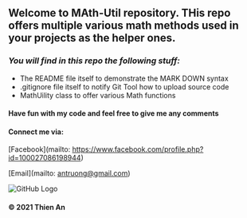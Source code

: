## Welcome to MAth-Util repository. THis repo offers multiple various math methods used in your projects as the helper ones.

### _You will find in this repo the following stuff:_
* The README file itself to demonstrate the MARK DOWN syntax
* .gitignore file itself to notify Git Tool how to upload source code 
* MathUility class to offer various Math functions 

#### Have fun with my code and feel free to give me any comments 

#### Connect me via:
[Facebook](mailto: https://www.facebook.com/profile.php?id=100027086198944)

[Email](mailto: antruong@gmail.com)

![GitHub Logo](/images/logo.png)

#### © 2021 Thien An

